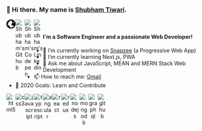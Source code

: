 ### 👋 Hi there. My name is [Shubham Tiwari](https://stiwari.netlify.app/).
<a href="https://stiwari.netlify.app/">
  <img align="left" alt="Shubham's Portfolio" width="24px" src="https://raw.githubusercontent.com/iconic/open-iconic/master/svg/globe.svg" />
</a>
<a href="https://github.com/stiwari-dev/">
  <img align="left" alt="Shubham's Github" width="24px" src="https://cdn.jsdelivr.net/npm/simple-icons@v3/icons/github.svg" />
</a>
<a href="https://codepen.io/stiwari-dev/">
  <img align="left" alt="Shubham's Codepen" width="24px" src="https://cdn.jsdelivr.net/npm/simple-icons@v3/icons/codepen.svg" />
</a>
<a href="https://linkedin.com/in/stiwari-dev/">
  <img align="left" alt="Shubham's Linkedin" width="24px" src="https://cdn.jsdelivr.net/npm/simple-icons@v3/icons/linkedin.svg" />
</a>

<br />

 #### I'm a Software Engineer and a passionate Web Developer!
- 🔭 I’m currently working on [Snapzee](https://github.com/stiwari-dev/snapzee) (a Progressive Web App)
- 🌱 I’m currently learning Next.js, PWA
- 💬 Ask me about JavaScript, MEAN and MERN Stack Web Development 
- 📫 How to reach me: [Gmail](shubham.tiwari1097@gmail.com)
- 🥅 2020 Goals: Learn and Contribute

<p align="center">
  <img align="left" alt="html5" width="24px" src="https://cdn.jsdelivr.net/npm/simple-icons@v3/icons/html5.svg" />
  <img align="left" alt="css3" width="24px" src="https://cdn.jsdelivr.net/npm/simple-icons@v3/icons/css3.svg" />
  <img align="left" alt="javascript" width="24px" src="https://cdn.jsdelivr.net/npm/simple-icons@v3/icons/javascript.svg" />
  <img align="left" alt="typescript" width="24px" src="https://cdn.jsdelivr.net/npm/simple-icons@v3/icons/typescript.svg" />
  <img align="left" alt="angular" width="24px" src="https://cdn.jsdelivr.net/npm/simple-icons@v3/icons/angular.svg" />
  <img align="left" alt="react" width="24px" src="https://cdn.jsdelivr.net/npm/simple-icons@v3/icons/react.svg" />
  <img align="left" alt="redux" width="24px" src="https://cdn.jsdelivr.net/npm/simple-icons@v3/icons/redux.svg" />
  <img align="left" alt="nodejs" width="24px" src="https://cdn.jsdelivr.net/npm/simple-icons@v3/icons/node-dot-js.svg" />
  <img align="left" alt="mongodb" width="24px" src="https://cdn.jsdelivr.net/npm/simple-icons@v3/icons/mongodb.svg" />
  <img align="left" alt="graphql" width="24px" src="https://cdn.jsdelivr.net/npm/simple-icons@v3/icons/graphql.svg" />
  <img align="left" alt="github" width="24px" src="https://cdn.jsdelivr.net/npm/simple-icons@v3/icons/github.svg" />
</p>
